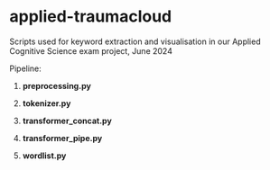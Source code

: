 # applied-traumacloud
Scripts used for keyword extraction and visualisation in our Applied Cognitive Science exam project, June 2024

Pipeline:

1. **preprocessing.py**

2. **tokenizer.py**

3. **transformer_concat.py**

4. **transformer_pipe.py**

5. **wordlist.py**
